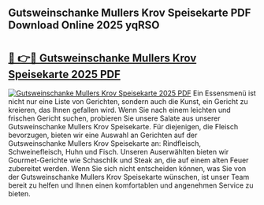## Gutsweinschanke Mullers Krov Speisekarte PDF Download Online 2025 yqRSO

# <h2><a href="http://gcb9kh9.nevu.top/?p=Gutsweinschanke+Mullers+Krov+Speisekarte">🔗 👉🔴 Gutsweinschanke Mullers Krov Speisekarte 2025 PDF</a></h2>

[![Gutsweinschanke Mullers Krov Speisekarte 2025 PDF](https://i.imgur.com/dBaPXMq.png)](http://gcb9kh9.nevu.top/?p=Gutsweinschanke+Mullers+Krov+Speisekarte)
Ein Essensmenü ist nicht nur eine Liste von Gerichten, sondern auch die Kunst, ein Gericht zu kreieren, das Ihnen gefallen wird. Wenn Sie nach einem leichten und frischen Gericht suchen, probieren Sie unsere Salate aus unserer Gutsweinschanke Mullers Krov Speisekarte. Für diejenigen, die Fleisch bevorzugen, bieten wir eine Auswahl an Gerichten auf der Gutsweinschanke Mullers Krov Speisekarte an: Rindfleisch, Schweinefleisch, Huhn und Fisch. Unseren Auserwählten bieten wir Gourmet-Gerichte wie Schaschlik und Steak an, die auf einem alten Feuer zubereitet werden. Wenn Sie sich nicht entscheiden können, was Sie von der Gutsweinschanke Mullers Krov Speisekarte wünschen, ist unser Team bereit zu helfen und Ihnen einen komfortablen und angenehmen Service zu bieten.
